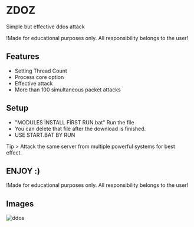 # ZDOZ
Simple but effective ddos attack


!Made for educational purposes only. All responsibility belongs to the user!


## Features

* Setting Thread Count
* Process core option
* Effective attack
* More than 100 simultaneous packet attacks


## Setup

* "MODULES İNSTALL FİRST RUN.bat" Run the file
* You can delete that file after the download is finished.
* USE START.BAT BY RUN

Tip > Attack the same server from multiple powerful systems for best effect.

## ENJOY :)
!Made for educational purposes only. All responsibility belongs to the user!


## Images

![ddos](https://github.com/user-attachments/assets/ad75699a-fc0d-438b-a726-5aa73de2e28f)
